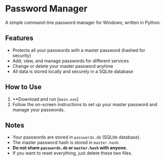# Password Manager

A simple command-line password manager for Windows, written in Python.

## Features

- Protects all your passwords with a master password (hashed for security)
- Add, view, and manage passwords for different services
- Change or delete your master password anytime
- All data is stored locally and securely in a SQLite database

## How to Use

1. **Download and run [`main.exe`]
2. Follow the on-screen instructions to set up your master password and manage your passwords.

## Notes

- Your passwords are stored in `passwords.db` (SQLite database).
- The master password hash is stored in `master.hash`.
- **Do not share `passwords.db` or `master.hash` with anyone.**
- If you want to reset everything, just delete these two files.


